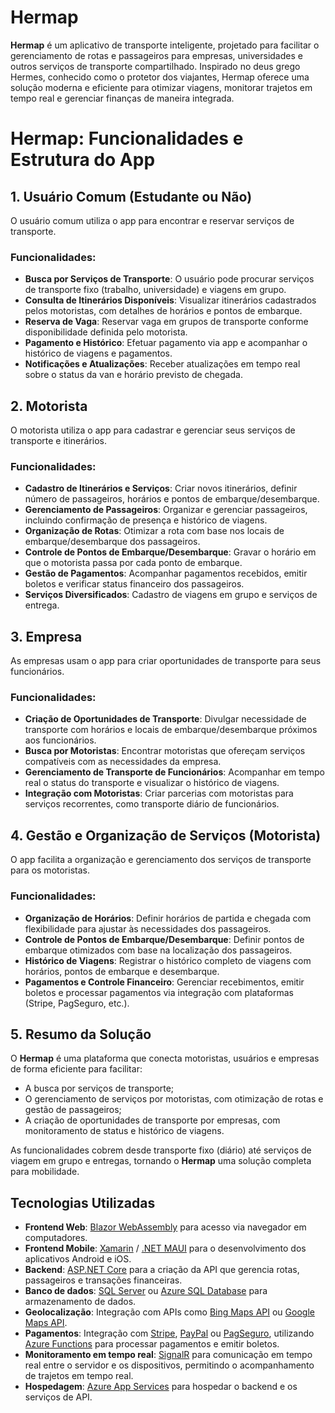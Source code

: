 # Hermap

**Hermap** é um aplicativo de transporte inteligente, projetado para facilitar o gerenciamento de rotas e passageiros para empresas, universidades e outros serviços de transporte compartilhado. Inspirado no deus grego Hermes, conhecido como o protetor dos viajantes, Hermap oferece uma solução moderna e eficiente para otimizar viagens, monitorar trajetos em tempo real e gerenciar finanças de maneira integrada.

# Hermap: Funcionalidades e Estrutura do App

## 1. Usuário Comum (Estudante ou Não)
O usuário comum utiliza o app para encontrar e reservar serviços de transporte.

### Funcionalidades:
- **Busca por Serviços de Transporte**: O usuário pode procurar serviços de transporte fixo (trabalho, universidade) e viagens em grupo.
- **Consulta de Itinerários Disponíveis**: Visualizar itinerários cadastrados pelos motoristas, com detalhes de horários e pontos de embarque.
- **Reserva de Vaga**: Reservar vaga em grupos de transporte conforme disponibilidade definida pelo motorista.
- **Pagamento e Histórico**: Efetuar pagamento via app e acompanhar o histórico de viagens e pagamentos.
- **Notificações e Atualizações**: Receber atualizações em tempo real sobre o status da van e horário previsto de chegada.

## 2. Motorista
O motorista utiliza o app para cadastrar e gerenciar seus serviços de transporte e itinerários.

### Funcionalidades:
- **Cadastro de Itinerários e Serviços**: Criar novos itinerários, definir número de passageiros, horários e pontos de embarque/desembarque.
- **Gerenciamento de Passageiros**: Organizar e gerenciar passageiros, incluindo confirmação de presença e histórico de viagens.
- **Organização de Rotas**: Otimizar a rota com base nos locais de embarque/desembarque dos passageiros.
- **Controle de Pontos de Embarque/Desembarque**: Gravar o horário em que o motorista passa por cada ponto de embarque.
- **Gestão de Pagamentos**: Acompanhar pagamentos recebidos, emitir boletos e verificar status financeiro dos passageiros.
- **Serviços Diversificados**: Cadastro de viagens em grupo e serviços de entrega.

## 3. Empresa
As empresas usam o app para criar oportunidades de transporte para seus funcionários.

### Funcionalidades:
- **Criação de Oportunidades de Transporte**: Divulgar necessidade de transporte com horários e locais de embarque/desembarque próximos aos funcionários.
- **Busca por Motoristas**: Encontrar motoristas que ofereçam serviços compatíveis com as necessidades da empresa.
- **Gerenciamento de Transporte de Funcionários**: Acompanhar em tempo real o status do transporte e visualizar o histórico de viagens.
- **Integração com Motoristas**: Criar parcerias com motoristas para serviços recorrentes, como transporte diário de funcionários.

## 4. Gestão e Organização de Serviços (Motorista)
O app facilita a organização e gerenciamento dos serviços de transporte para os motoristas.

### Funcionalidades:
- **Organização de Horários**: Definir horários de partida e chegada com flexibilidade para ajustar às necessidades dos passageiros.
- **Controle de Pontos de Embarque/Desembarque**: Definir pontos de embarque otimizados com base na localização dos passageiros.
- **Histórico de Viagens**: Registrar o histórico completo de viagens com horários, pontos de embarque e desembarque.
- **Pagamentos e Controle Financeiro**: Gerenciar recebimentos, emitir boletos e processar pagamentos via integração com plataformas (Stripe, PagSeguro, etc.).

## 5. Resumo da Solução
O **Hermap** é uma plataforma que conecta motoristas, usuários e empresas de forma eficiente para facilitar:
- A busca por serviços de transporte;
- O gerenciamento de serviços por motoristas, com otimização de rotas e gestão de passageiros;
- A criação de oportunidades de transporte por empresas, com monitoramento de status e histórico de viagens.

As funcionalidades cobrem desde transporte fixo (diário) até serviços de viagem em grupo e entregas, tornando o **Hermap** uma solução completa para mobilidade.


## Tecnologias Utilizadas

- **Frontend Web**: [Blazor WebAssembly](https://dotnet.microsoft.com/apps/aspnet/web-apps/blazor) para acesso via navegador em computadores.
- **Frontend Mobile**: [Xamarin](https://dotnet.microsoft.com/apps/xamarin) / [.NET MAUI](https://dotnet.microsoft.com/apps/maui) para o desenvolvimento dos aplicativos Android e iOS.
- **Backend**: [ASP.NET Core](https://dotnet.microsoft.com/apps/aspnet) para a criação da API que gerencia rotas, passageiros e transações financeiras.
- **Banco de dados**: [SQL Server](https://www.microsoft.com/sql-server) ou [Azure SQL Database](https://azure.microsoft.com/en-us/services/sql-database/) para armazenamento de dados.
- **Geolocalização**: Integração com APIs como [Bing Maps API](https://www.microsoft.com/en-us/maps) ou [Google Maps API](https://developers.google.com/maps).
- **Pagamentos**: Integração com [Stripe](https://stripe.com), [PayPal](https://www.paypal.com) ou [PagSeguro](https://pagseguro.uol.com.br), utilizando [Azure Functions](https://azure.microsoft.com/en-us/services/functions/) para processar pagamentos e emitir boletos.
- **Monitoramento em tempo real**: [SignalR](https://dotnet.microsoft.com/apps/aspnet/signalr) para comunicação em tempo real entre o servidor e os dispositivos, permitindo o acompanhamento de trajetos em tempo real.
- **Hospedagem**: [Azure App Services](https://azure.microsoft.com/en-us/services/app-service/) para hospedar o backend e os serviços de API.


